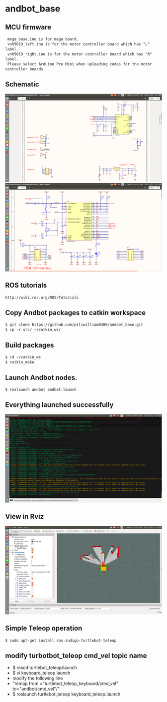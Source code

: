 # andbot_base

## MCU firmware
     mega_base.ino is for mega board.
     vnh5019_left.ino is for the motor controller board which has "L" label.  
     vnh5019_right.ino is for the motor controller board which has "R" label.
     Please select Arduino Pro Mini when uploading codes for the motor controller boards.

## Schematic
![](https://github.com/piliwilliam0306/andbot_base/blob/master/schematic/VNH5019.png)
![](https://github.com/piliwilliam0306/andbot_base/blob/master/schematic/ATMEGA328.png)

## ROS tutorials

    http://wiki.ros.org/ROS/Tutorials

## Copy Andbot packages to catkin workspace

    $ git clone https://github.com/piliwilliam0306/andbot_base.git
    $ cp -r src/ ~/catkin_ws/
  
## Build packages
    $ cd ~/catkin_ws
    $ catkin_make

## Launch Andbot nodes.

    $ roslaunch andbot andbot.launch

## Everything launched successfully
![](https://github.com/piliwilliam0306/andbot_base/blob/master/odom_received.png)

## View in Rviz
![](https://github.com/piliwilliam0306/andbot_base/blob/master/rviz.png)

## Simple Teleop operation
    $ sudo apt-get install ros-indigo-turtlebot-teleop

## modify turbotbot_teleop cmd_vel topic name
  * $ roscd turtlebot_teleop/launch
  * $ vi keyboard_teleop.launch
  * modify the following line
  * "remap from ="turtlebot_teleop_keyboard/cmd_vel" to="andbot/cmd_vel"/"
  * $ roslaunch turtlebot_teleop keyboard_teleop.launch
 

